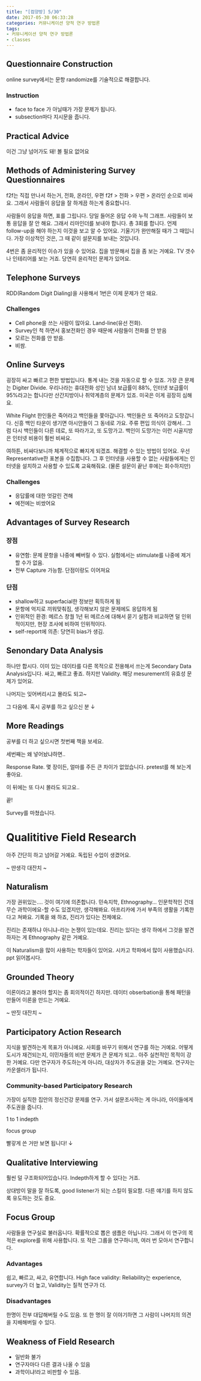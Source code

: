 ```yaml
---
title: "[컴양방] 5/30"
date: 2017-05-30 06:33:28
categories: 커뮤니케이션 양적 연구 방법론
tags:
- 커뮤니케이션 양적 연구 방법론
- classes
---
```


## Questionnaire Construction

online survey에서는 문항 randomize를 기술적으로 해결합니다.

### Instruction

* face to face 가 아닐때가 가장 문제가 됩니다.
* subsection마다 지시문을 줍니다.
<!-- more -->
## Practical Advice

이건 그냥 넘어가도 돼!
볼 필요 없어요

## Methods of Administering Survey Questionnaires

f2f는 직접 만나서 하는거, 전화, 온라인, 우편
f2f > 전화 > 우편 > 온라인 순으로 비싸요.
그래서 사람들이 응답을 잘 하게끔 하는게 중요합니다.

사람들이 응답을 하면, 표를 그립니다.
당일 들어온 응답 수와 누적 그래프.
사람들이 보통 응답을 잘 안 해요.
그래서 리마인더를 보내야 합니다.
총 3회를 합니다.
언제 follow-up을 해야 하는지 이것을 보고 알 수 있어요.
기울기가 완만해질 때가 그 때입니다.
가장 이상적인 것은, 그 때 같이 설문지를 보내는 것입니다.

4번은 좀 윤리적인 이슈가 있을 수 있어요.
집을 방문해서 집을 좀 보는 거예요.
TV 갯수나 인테리어를 보는 거죠.
당연히 윤리적인 문제가 있어요.

## Telephone Surveys

RDD(Random Digit Dialing)을 사용해서 1번은 이제 문제가 안 돼요.

### Challenges

* Cell phone을 쓰는 사람이 많아요. Land-line(유선 전화).
* Survey인 척 하면서 홍보전화인 경우 때문에 사람들이 전화를 안 받음
* 모르는 전화를 안 받음.
* 비쌈.

## Online Surveys

굉장히 싸고 빠르고 편한 방법입니다.
통계 내는 것을 자동으로 할 수 있죠.
가장 큰 문제는 Digiter Divide.
우리나라는 휴대전화 성인 남녀 보급률이 88%, 인터넷 보급률이 95%라고는 합니다만
산간지방이나 취약계층의 문제가 있죠.
미국은 이게 굉장히 심해요.

White Flight
한인들은 죽어라고 백인들을 쫓아갑니다.
백인들은 또 죽어라고 도망갑니다.
신흥 백인 타운이 생기면 아시안들이 그 동네로 가요.
주류 편입 의식이 강해서..
그럼 다시 백인들이 다른 데로, 또 따라가고, 또 도망가고.
백인이 도망가는 이런 시골지방은 인터넷 비용이 훨씬 비싸요.

여하튼, 비싸다보니까 체계적으로 빠지게 되겠죠.
해결할 수 있는 방법이 있어요.
우선 Representative한 표본을 수집합니다.
그 후 인터넷을 사용할 수 없는 사람들에게는 인터넷을 설치하고 사용할 수 있도록 교육해줘요.
(물론 설문이 끝난 후에는 회수하지만)

### Challenges

* 응답률에 대한 엇갈린 견해
* 예전에는 비쌌어요


## Advantages of Survey Research

### 장점

* 유연함: 문제 문항을 나중에 빼버릴 수 있다. 실험에서는 stimulate를 나중에 제거할 수가 없음.
* 전부 Capture 가능함. 단점이랑도 이어져요

### 단점
* shallow하고 superfacial한 정보만 획득하게 됨
* 문항에 억지로 끼워맞춰짐, 생각해보지 않은 문제에도 응답하게 됨
* 인위적인 환경: 메르스 창궐 1년 뒤 메르스에 대해서 묻기
실험과 비교하면 덜 인위적이지만, 현장 조사에 비하여 인위적이다.
* self-report에 의존: 당연히 bias가 생김.

## Senondary Data Analysis

하나만 합시다.
이미 있는 데이타를 다른 목적으로 전용해서 쓰는게 Secondary Data Analysis입니다.
싸고, 빠르고 좋죠.
하지만 Validity.
해당 mesurement의 유효성 문제가 있어요.

나머지는 잊어버리시고 몰라도 되고~

그 다음에.
혹시 공부를 하고 싶으신 분 &darr;

## More Readings

공부를 더 하고 싶으시면 첫번째 책을 보세요.

세번째는 왜 넣어놨냐하면..

Response Rate.
몇 장이든, 얼마를 주든 큰 차이가 없었습니다.
pretest를 해 보는게 좋아요.

이 뒤에는 또 다시 몰라도 되고요..

끝!

Survey를 마쳤습니다.

# Qualititive Field Research

아주 간단히 하고 넘어갈 거예요.
독립된 수업이 생겼어요.

~ 딴생각 대잔치 ~

## Naturalism

가장 권위있는.... 것이 여기에 의존합니다.
민속지학, Ethnography...
인문학적인 건데 무슨 과학이에요-할 수도 있겠지만, 생각해봐요.
아프리카에 가서 부족의 생활을 기록한다고 쳐봐요.
기록을 왜 하죠, 진리가 있다는 전제예요.

진리는 존재하냐 아니냐-라는 논쟁이 있는데요.
진리는 있다는 생각 하에서 그것을 발견하자는 게 Ethnography 같은 거예요.

이 Naturalism을 많이 사용하는 학자들이 있어요.
시카고 학파에서 많이 사용했습니다.
ppt 읽어봅시다.

## Grounded Theory

이론이라고 불러야 할지는 좀 회의적이긴 하지만.
데이터 obserbation을 통해 패턴을 만들어 이론을 만드는 거예요.

~ 딴짓 대잔치 ~

## Participatory Action Research

지식을 발견하는게 목표가 아니에요.
사회를 바꾸기 위해서 연구를 하는 거예요.
어떻게 도시가 재건되는지, 이민자들의 비만 문제가 큰 문제가 되고..
아주 실천적인 목적이 강한 거예요.
다만 연구자가 주도하는게 아니라, 대상자가 주도권을 갖는 거예요.
연구자는 카운셀러가 됩니다.

### Community-based Participatory Research

가장이 실직한 집안의 정신건강 문제를 연구.
가서 설문조사하는 게 아니라, 아이들에게 주도권을 줍니다.

1 to 1 indepth

focus group

빨갛게 쓴 거만 보면 됩니다! &darr;

## Qualitative Interviewing

훨씬 덜 구조화되어있습니다.
Indepth하게 할 수 있다는 거죠.

상대방이 말을 잘 하도록, good listener가 되는 스킬이 필요함.
다른 얘기를 하지 않도록 유도하는 것도 중요.

## Focus Group

사람들을 연구실로 불러옵니다.
확률적으로 뽑은 샘플은 아닙니다.
그래서 이 연구의 목적은 explore를 위해 사용합니다.
또 작은 그룹을 연구하니까, 여러 번 모아서 연구합니다.

### Advantages

쉽고, 빠르고, 싸고, 유연합니다.
High face validity: Reliability는 experience, survey가 더 높고, Validity는 질적 연구가 더.

### Disadvantages

한명이 전부 대답해버릴 수도 있음.
또 한 명이 잘 이야기하면 그 사람이 나머지의 의견을 지배해버릴 수 있다.

## Weakness of Field Research

* 일반화 불가
* 연구자마다 다른 결과 나올 수 있음
* 과학이냐!라고 비판할 수 있음.



